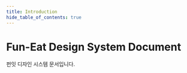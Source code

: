 ```yaml
---
title: Introduction
hide_table_of_contents: true
---
```


# Fun-Eat Design System Document

펀잇 디자인 시스템 문서입니다.
